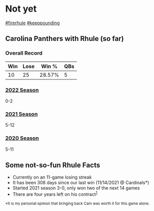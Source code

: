 # Not yet

[#firerhule](https://twitter.com/hashtag/firerhule)
[#keeppounding](https://twitter.com/hashtag/keeppounding)

## Carolina Panthers with Rhule (so far)

### Overall Record

| Win | Lose | Win % | QBs |
|-----|------|-------|-----|
| 10 | 25 | 28.57% | 5 |

### [2022 Season](https://www.panthers.com/schedule/2022/)

0-2

### [2021 Season](https://www.panthers.com/schedule/2021/)

5-12

### [2020 Season](https://www.panthers.com/schedule/2020/)

5-11

## Some not-so-fun Rhule Facts

- Currently on an 11-game losing streak
- It has been 308 days since our last win (11/14/2021 @ Cardinals*)
- Started 2021 season 3-0, only won two of the next 14 games
- There are four years left on his contract<sup>[1](https://www.si.com/nfl/2022/01/08/carolina-panthers-plan-to-keep-matt-rhule-for-2022-season)</sup>

<sub>*It is my personal opinion that bringing back Cam was worth it for this game alone.</sub>
